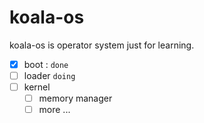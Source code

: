 # koala-os

koala-os is operator system just for learning.

- [x] boot : `done`
- [ ] loader `doing`
- [ ] kernel
  - [ ] memory manager
  - [ ] more ...
